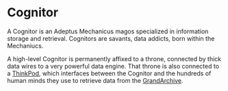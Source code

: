 Cognitor
========

A Cognitor is an Adeptus Mechanicus magos specialized in information storage and retrieval.
Cognitors are savants, data addicts, born within the Mechaniucs.

A high-level Cognitor is permanently affixed to a throne, connected by thick data wires to a very powerful data engine.
That throne is also connected to a [ThinkPod](../artefacts/thinkpod.md), which interfaces between the Cognitor and the hundreds of human minds they use to retrieve data from the [GrandArchive](../places/grand_archive.md).

